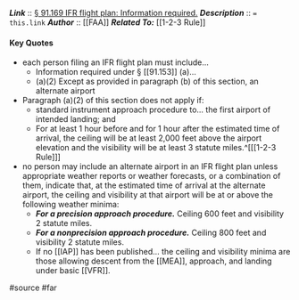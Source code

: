 ***Link***      :: [§ 91.169 IFR flight plan: Information required.](https://www.ecfr.gov/current/title-14/section-91.169)
***Description***      :: `= this.link`
***Author*** :: [[FAA]]
***Related To:*** [[1-2-3 Rule]]

#### Key Quotes
* each person filing an IFR flight plan must include...
	* Information required under § [[91.153]] (a)...
	* (a)(2) Except as provided in paragraph (b) of this section, an alternate airport
* Paragraph (a)(2) of this section does not apply if:
	* standard instrument approach procedure to... the first airport of intended landing; and
	* For at least 1 hour before and for 1 hour after the estimated time of arrival, the ceiling will be at least 2,000 feet above the airport elevation and the visibility will be at least 3 statute miles.^[[[1-2-3 Rule]]]
* no person may include an alternate airport in an IFR flight plan unless appropriate weather reports or weather forecasts, or a combination of them, indicate that, at the estimated time of arrival at the alternate airport, the ceiling and visibility at that airport will be at or above the following weather minima:
	* ***For a precision approach procedure.***  Ceiling 600 feet and visibility 2 statute miles.
	* ***For a nonprecision approach procedure.***  Ceiling 800 feet and visibility 2 statute miles.
	* If no [[IAP]] has been published... the ceiling and visibility minima are those allowing descent from the [[MEA]], approach, and landing under basic [[VFR]].

#source #far